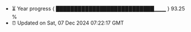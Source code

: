 - ⏳ Year progress { ███████████████████████████▁▁▁ } 93.25 %
- ⏰ Updated on Sat, 07 Dec 2024 07:22:17 GMT

